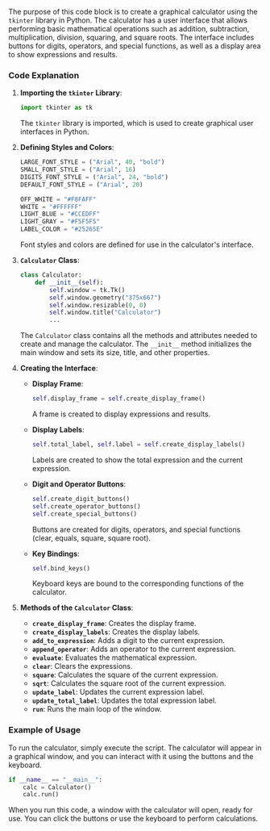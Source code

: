 The purpose of this code block is to create a graphical calculator using the `tkinter` library in Python. The calculator has a user interface that allows performing basic mathematical operations such as addition, subtraction, multiplication, division, squaring, and square roots. The interface includes buttons for digits, operators, and special functions, as well as a display area to show expressions and results.

### Code Explanation

1. **Importing the `tkinter` Library**:
   ```python
   import tkinter as tk
   ```
   The `tkinter` library is imported, which is used to create graphical user interfaces in Python.

2. **Defining Styles and Colors**:
   ```python
   LARGE_FONT_STYLE = ("Arial", 40, "bold")
   SMALL_FONT_STYLE = ("Arial", 16)
   DIGITS_FONT_STYLE = ("Arial", 24, "bold")
   DEFAULT_FONT_STYLE = ("Arial", 20)

   OFF_WHITE = "#F8FAFF"
   WHITE = "#FFFFFF"
   LIGHT_BLUE = "#CCEDFF"
   LIGHT_GRAY = "#F5F5F5"
   LABEL_COLOR = "#25265E"
   ```
   Font styles and colors are defined for use in the calculator's interface.

3. **`Calculator` Class**:
   ```python
   class Calculator:
       def __init__(self):
           self.window = tk.Tk()
           self.window.geometry("375x667")
           self.window.resizable(0, 0)
           self.window.title("Calculator")
           ...
   ```
   The `Calculator` class contains all the methods and attributes needed to create and manage the calculator. The `__init__` method initializes the main window and sets its size, title, and other properties.

4. **Creating the Interface**:
   - **Display Frame**:
     ```python
     self.display_frame = self.create_display_frame()
     ```
     A frame is created to display expressions and results.

   - **Display Labels**:
     ```python
     self.total_label, self.label = self.create_display_labels()
     ```
     Labels are created to show the total expression and the current expression.

   - **Digit and Operator Buttons**:
     ```python
     self.create_digit_buttons()
     self.create_operator_buttons()
     self.create_special_buttons()
     ```
     Buttons are created for digits, operators, and special functions (clear, equals, square, square root).

   - **Key Bindings**:
     ```python
     self.bind_keys()
     ```
     Keyboard keys are bound to the corresponding functions of the calculator.

5. **Methods of the `Calculator` Class**:
   - **`create_display_frame`**: Creates the display frame.
   - **`create_display_labels`**: Creates the display labels.
   - **`add_to_expression`**: Adds a digit to the current expression.
   - **`append_operator`**: Adds an operator to the current expression.
   - **`evaluate`**: Evaluates the mathematical expression.
   - **`clear`**: Clears the expressions.
   - **`square`**: Calculates the square of the current expression.
   - **`sqrt`**: Calculates the square root of the current expression.
   - **`update_label`**: Updates the current expression label.
   - **`update_total_label`**: Updates the total expression label.
   - **`run`**: Runs the main loop of the window.

### Example of Usage

To run the calculator, simply execute the script. The calculator will appear in a graphical window, and you can interact with it using the buttons and the keyboard.

```python
if __name__ == "__main__":
    calc = Calculator()
    calc.run()
```

When you run this code, a window with the calculator will open, ready for use. You can click the buttons or use the keyboard to perform calculations.
